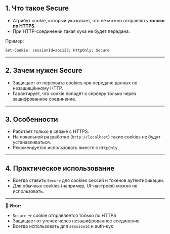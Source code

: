 ## 1. Что такое Secure
- Атрибут cookie, который указывает, что её можно отправлять **только по HTTPS**.  
- При HTTP-соединении такая кука не будет передана.  

Пример:
```http
Set-Cookie: sessionId=abc123; HttpOnly; Secure
```

---

## 2. Зачем нужен Secure

- Защищает от перехвата cookies при передаче данных по незащищённому HTTP.
- Гарантирует, что cookie попадёт к серверу только через зашифрованное соединение.

---

## 3. Особенности

- Работает только в связке с HTTPS.
- На локальной разработке (`http://localhost`) такие cookies не будут устанавливаться.
- Рекомендуется использовать вместе с `HttpOnly`.

---

## 4. Практическое использование

- Всегда ставить `Secure` для cookies сессий и токенов аутентификации.
- Для обычных cookies (например, UI-настроек) можно не использовать.

---

🔑 **Итог:**

- `Secure` → cookie отправляется только по HTTPS
- Защищает от утечек через незашифрованное соединение
- Всегда использовать для `sessionId` и auth-кук
